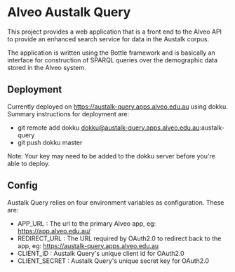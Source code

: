 Alveo Austalk Query
===================

This project provides a web application that is a front end to the Alveo API
to provide an enhanced search service for data in the Austalk corpus.

The application is written using the Bottle framework and is basically an
interface for construction of SPARQL queries over the demographic data
stored in the Alveo system.

Deployment
----------

Currently deployed on https://austalk-query.apps.alveo.edu.au using dokku.
Summary instructions for deployment are:

- git remote add dokku dokku@austalk-query.apps.alveo.edu.au:austalk-query
- git push dokku master

Note: Your key may need to be added to the dokku server before you're able to deploy.

Config
------

Austalk Query relies on four environment variables as configuration. These are:

- APP_URL : The url to the primary Alveo app, eg: https://app.alveo.edu.au/
- REDIRECT_URL : The URL required by OAuth2.0 to redirect back to the app, eg: https://austalk-query.apps.alveo.edu.au
- CLIENT_ID : Austalk Query's unique client id for OAuth2.0
- CLIENT_SECRET : Austalk Query's unique secret key for OAuth2.0